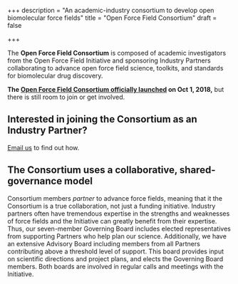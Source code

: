+++
description = "An academic-industry consortium to develop open biomolecular force fields"
title = "Open Force Field Consortium"
draft = false

+++

The **Open Force Field Consortium** is composed of academic investigators from the Open Force Field Initiative and sponsoring Industry Partners collaborating to advance open force field science, toolkits, and standards for biomolecular drug discovery.

**The [Open Force Field Consortium officially launched](https://openforcefield.org/news/introducing-the-consortium/) on Oct 1, 2018,** but there is still room to join or get involved.

## Interested in joining the Consortium as an Industry Partner?

[Email us](mailto:john.chodera@choderalab.org) to find out how.

## The Consortium uses a collaborative, shared-governance model

Consortium members *partner* to advance force fields, meaning that it the Consortium is a true collaboration, not just a funding initiative. Industry partners often have tremendous expertise in the strengths and weaknesses of force fields and the Initiative can greatly benefit from their expertise. Thus, our seven-member Governing Board includes elected representatives from supporting Partners who help plan our science. Additionally, we have an extensive Advisory Board including members from all Partners contributing above a threshold level of support. This board provides input on scientific directions and project plans, and elects the Governing Board members. Both boards are involved in regular calls and meetings with the Initiative.
